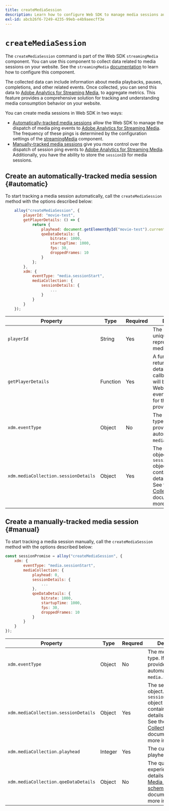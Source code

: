 ```yaml
---
title: createMediaSession
description: Learn how to configure Web SDK to manage media sessions automatically
exl-id: abcb26f6-7249-4235-99eb-e4b9aeecff3e
---
```

# `createMediaSession`

The `createMediaSession` command is part of the Web SDK `streamingMedia` component. You can use this component to collect data related to media sessions on your website. See the `streamingMedia` [documentation](configure/streamingmedia.md) to learn how to configure this component.

The collected data can include information about media playbacks, pauses, completions, and other related events. Once collected, you can send this data to [Adobe Analytics for Streaming Media](https://experienceleague.adobe.com/en/docs/media-analytics/using/media-overview), to aggregate metrics. This feature provides a comprehensive solution for tracking and understanding media consumption behavior on your website.

You can create media sessions in Web SDK in two ways:

* [Automatically-tracked media sessions](#automatic) allow the Web SDK to manage the dispatch of media ping events to [Adobe Analytics for Streaming Media](https://experienceleague.adobe.com/en/docs/media-analytics/using/media-overview). The frequency of these pings is determined by the configuration settings of the [streamingMedia](configure/streamingmedia.md) component.
* [Manually-tracked media sessions](#manual) give you more control over the dispatch of session ping events to [Adobe Analytics for Streaming Media](https://experienceleague.adobe.com/en/docs/media-analytics/using/media-overview). Additionally, you have the ability to store the `sessionID` for media sessions.

## Create an automatically-tracked media session {#automatic}

To start tracking a media session automatically, call the `createMediaSession` method with the options described below:

```javascript
    alloy("createMediaSession", {
        playerId: "movie-test",
        getPlayerDetails: () => {
            return {
                playhead: document.getElementById("movie-test").currentTime,
                qoeDataDetails: {
                    bitrate: 1000,
                    startupTime: 1000,
                    fps: 30,
                    droppedFrames: 10
                }
            };
        },
        xdm: {
            eventType: "media.sessionStart",
            mediaCollection: {
                sessionDetails: {
                    ...
                }
            }
        }
    });
```

|Property | Type | Required | Description |
|---------|----------|---------|---------|
| `playerId` | String | Yes | The player ID, an unique identifier representing the media session.|
| `getPlayerDetails` | Function | Yes | A function that returns the player details. This callback function will be called by the Web SDK before every media event for the `playerId` provided. |
| `xdm.eventType ` | Object | No | The media event type. If not provided, this is automatically set to `media.sessionStart`. |
| `xdm.mediaCollection.sessionDetails` | Object | Yes| The session details object. The `sessionDetails` object should contain the session details properties. See the [Media Collection schema](../../xdm/data-types/media-collection-details.md) documentation for more information.|


## Create a manually-tracked media session {#manual}

To start tracking a media session manually, call the `createMediaSession` method with the options described below:

```javascript
const sessionPromise = alloy("createMediaSession", {
    xdm: {
        eventType: "media.sessionStart",
        mediaCollection: {
            playhead: 0,
            sessionDetails: {
                ...
            },
            qoeDataDetails: {
                bitrate: 1000,
                startupTime: 1000,
                fps: 30,
                droppedFrames: 10
            }
        }
    }
});
```

|Property | Type | Requred | Description |
|---------|----------|---------|---------|
| `xdm.eventType` | Object  | No | The media event type. If not provided, it is automatically set to `media.sessionStart`. |
| `xdm.mediaCollection.sessionDetails` | Object  | Yes | The session details object. The `sessionDetails` object should contain the session details properties. See the [Media Collection schema](../../xdm/data-types/media-collection-details.md) documentation for more information. |
| `xdm.mediaCollection.playhead` | Integer | Yes | The current playhead. |
| `xdm.mediaCollection.qoeDataDetails` | Object  | No | The quality of experience data details. See the [Media Collection schema](../../xdm/data-types/media-collection-details.md) documentation for more information. |
